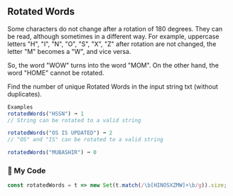 ## Rotated Words

Some characters do not change after a rotation of 180 degrees. They can be read, although sometimes in a different way. For example, uppercase letters "H", "I", "N", "O", "S", "X", "Z" after rotation are not changed, the letter "M" becomes a "W", and vice versa.

So, the word "WOW" turns into the word "MOM". On the other hand, the word "HOME" cannot be rotated.

Find the number of unique Rotated Words in the input string txt (without duplicates).
```js
Examples
rotatedWords("HSSN") ➞ 1
// String can be rotated to a valid string

rotatedWords("OS IS UPDATED") ➞ 2
// "OS" and "IS" can be rotated to a valid string

rotatedWords("MUBASHIR") ➞ 0
```
### :herb: My Code
```js
const rotatedWords = t => new Set(t.match(/\b[HINOSXZMW]+\b/g)).size;
```
